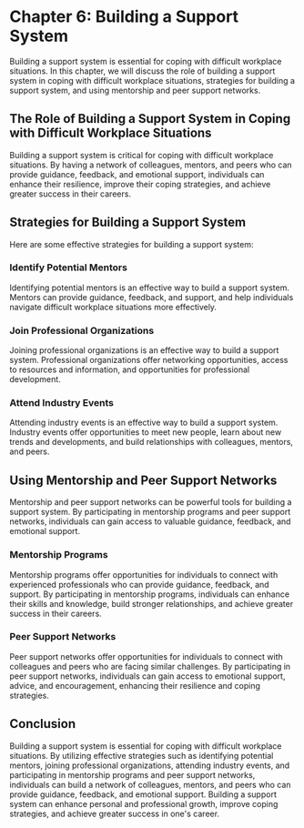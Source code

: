 Chapter 6: Building a Support System
====================================

Building a support system is essential for coping with difficult workplace situations. In this chapter, we will discuss the role of building a support system in coping with difficult workplace situations, strategies for building a support system, and using mentorship and peer support networks.

The Role of Building a Support System in Coping with Difficult Workplace Situations
-----------------------------------------------------------------------------------

Building a support system is critical for coping with difficult workplace situations. By having a network of colleagues, mentors, and peers who can provide guidance, feedback, and emotional support, individuals can enhance their resilience, improve their coping strategies, and achieve greater success in their careers.

Strategies for Building a Support System
----------------------------------------

Here are some effective strategies for building a support system:

### Identify Potential Mentors

Identifying potential mentors is an effective way to build a support system. Mentors can provide guidance, feedback, and support, and help individuals navigate difficult workplace situations more effectively.

### Join Professional Organizations

Joining professional organizations is an effective way to build a support system. Professional organizations offer networking opportunities, access to resources and information, and opportunities for professional development.

### Attend Industry Events

Attending industry events is an effective way to build a support system. Industry events offer opportunities to meet new people, learn about new trends and developments, and build relationships with colleagues, mentors, and peers.

Using Mentorship and Peer Support Networks
------------------------------------------

Mentorship and peer support networks can be powerful tools for building a support system. By participating in mentorship programs and peer support networks, individuals can gain access to valuable guidance, feedback, and emotional support.

### Mentorship Programs

Mentorship programs offer opportunities for individuals to connect with experienced professionals who can provide guidance, feedback, and support. By participating in mentorship programs, individuals can enhance their skills and knowledge, build stronger relationships, and achieve greater success in their careers.

### Peer Support Networks

Peer support networks offer opportunities for individuals to connect with colleagues and peers who are facing similar challenges. By participating in peer support networks, individuals can gain access to emotional support, advice, and encouragement, enhancing their resilience and coping strategies.

Conclusion
----------

Building a support system is essential for coping with difficult workplace situations. By utilizing effective strategies such as identifying potential mentors, joining professional organizations, attending industry events, and participating in mentorship programs and peer support networks, individuals can build a network of colleagues, mentors, and peers who can provide guidance, feedback, and emotional support. Building a support system can enhance personal and professional growth, improve coping strategies, and achieve greater success in one's career.
